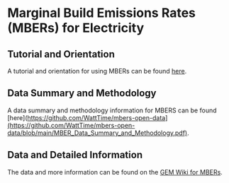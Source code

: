 # Marginal Build Emissions Rates (MBERs) for Electricity

## Tutorial and Orientation
A tutorial and orientation for using MBERs can be found [here]().

## Data Summary and Methodology
A data summary and methodology information for MBERS can be found [here](https://github.com/WattTime/mbers-open-data](https://github.com/WattTime/mbers-open-data/blob/main/MBER_Data_Summary_and_Methodology.pdf).

## Data and Detailed Information
The data and more information can be found on the [GEM Wiki for MBERs](https://www.gem.wiki/MBERs).
